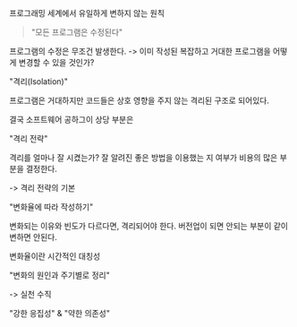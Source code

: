 프로그래밍 세계에서 유일하게 변하지 않는 원칙
> "모든 프로그램은 수정된다"

프로그램의 수정은 무조건 발생한다. 
-> 이미 작성된 복잡하고 거대한 프로그램을 어떻게 변경할 수 있을 것인가?

"격리(Isolation)"

프로그램은 거대하지만 코드들은 상호 영향을 주지 않는 격리된 구조로 되어있다.

결국 소프트웨어 공하그이 상당 부분은

"격리 전략"

격리를 얼마나 잘 시켰는가? 잘 알려진 좋은 방법을 이용했는 지 여부가 비용의 많은 부분을 결정한다. 

-> 격리 전략의 기본

"변화율에 따라 작성하기"

변화되는 이유와 빈도가 다르다면, 격리되어야 한다.
버전업이 되면 안되는 부분이 같이 변하면 안된다.

변화율이란 시간적인 대칭성

"변화의 원인과 주기별로 정리"

-> 실천 수직

"강한 응집성" & "약한 의존성"

